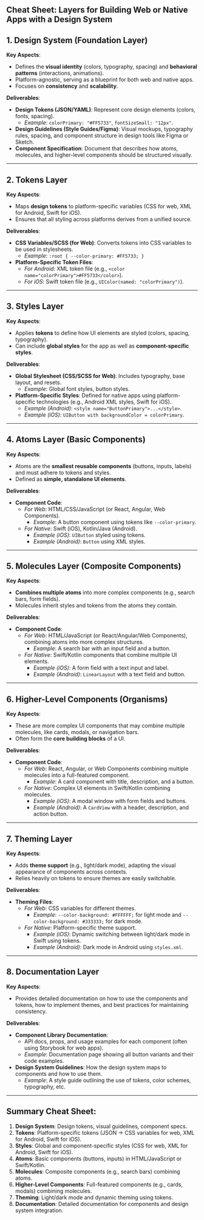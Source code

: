 ## Cheat Sheet: Layers for Building Web or Native Apps with a Design System

## 1. Design System (Foundation Layer)
**Key Aspects**:
- Defines the **visual identity** (colors, typography, spacing) and **behavioral patterns** (interactions, animations).
- Platform-agnostic, serving as a blueprint for both web and native apps.
- Focuses on **consistency** and **scalability**.

**Deliverables**:
- **Design Tokens (JSON/YAML)**: Represent core design elements (colors, fonts, spacing).
  - _Example_: `colorPrimary: "#FF5733"`, `fontSizeSmall: "12px"`.
- **Design Guidelines (Style Guides/Figma)**: Visual mockups, typography rules, spacing, and component structure in design tools like Figma or Sketch.
- **Component Specification**: Document that describes how atoms, molecules, and higher-level components should be structured visually.

---

## 2. Tokens Layer
**Key Aspects**:
- Maps **design tokens** to platform-specific variables (CSS for web, XML for Android, Swift for iOS).
- Ensures that all styling across platforms derives from a unified source.

**Deliverables**:
- **CSS Variables/SCSS (for Web)**: Converts tokens into CSS variables to be used in stylesheets.
  - _Example_: `:root { --color-primary: #FF5733; }`
- **Platform-Specific Token Files**:
  - _For Android_: XML token file (e.g., `<color name="colorPrimary">#FF5733</color>`).
  - _For iOS_: Swift token file (e.g., `UIColor(named: "colorPrimary")`).

---

## 3. Styles Layer
**Key Aspects**:
- Applies **tokens** to define how UI elements are styled (colors, spacing, typography).
- Can include **global styles** for the app as well as **component-specific styles**.

**Deliverables**:
- **Global Stylesheet (CSS/SCSS for Web)**: Includes typography, base layout, and resets.
  - _Example_: Global font styles, button styles.
- **Platform-Specific Styles**: Defined for native apps using platform-specific technologies (e.g., Android XML styles, Swift for iOS).
  - _Example (Android)_: `<style name="ButtonPrimary">...</style>`.
  - _Example (iOS)_: `UIButton with backgroundColor = colorPrimary`.

---

## 4. Atoms Layer (Basic Components)
**Key Aspects**:
- Atoms are the **smallest reusable components** (buttons, inputs, labels) and must adhere to tokens and styles.
- Defined as **simple, standalone UI elements**.

**Deliverables**:
- **Component Code**:
  - _For Web_: HTML/CSS/JavaScript (or React, Angular, Web Components).
    - _Example_: A button component using tokens like `--color-primary`.
  - _For Native_: Swift (iOS), Kotlin/Java (Android).
    - _Example (iOS)_: `UIButton` styled using tokens.
    - _Example (Android)_: `Button` using XML styles.

---

## 5. Molecules Layer (Composite Components)
**Key Aspects**:
- **Combines multiple atoms** into more complex components (e.g., search bars, form fields).
- Molecules inherit styles and tokens from the atoms they contain.

**Deliverables**:
- **Component Code**:
  - _For Web_: HTML/JavaScript (or React/Angular/Web Components), combining atoms into more complex structures.
    - _Example_: A search bar with an input field and a button.
  - _For Native_: Swift/Kotlin components that combine multiple UI elements.
    - _Example (iOS)_: A form field with a text input and label.
    - _Example (Android)_: `LinearLayout` with a text field and button.

---

## 6. Higher-Level Components (Organisms)
**Key Aspects**:
- These are more complex UI components that may combine multiple molecules, like cards, modals, or navigation bars.
- Often form the **core building blocks** of a UI.

**Deliverables**:
- **Component Code**:
  - _For Web_: React, Angular, or Web Components combining multiple molecules into a full-featured component.
    - _Example_: A card component with title, description, and a button.
  - _For Native_: Complex UI elements in Swift/Kotlin combining molecules.
    - _Example (iOS)_: A modal window with form fields and buttons.
    - _Example (Android)_: A `CardView` with a header, description, and action button.

---

## 7. Theming Layer
**Key Aspects**:
- Adds **theme support** (e.g., light/dark mode), adapting the visual appearance of components across contexts.
- Relies heavily on tokens to ensure themes are easily switchable.

**Deliverables**:
- **Theming Files**:
  - _For Web_: CSS variables for different themes.
    - _Example_: `--color-background: #FFFFFF;` for light mode and `--color-background: #333333;` for dark mode.
  - _For Native_: Platform-specific theme support.
    - _Example (iOS)_: Dynamic switching between light/dark mode in Swift using tokens.
    - _Example (Android)_: Dark mode in Android using `styles.xml`.

---

## 8. Documentation Layer
**Key Aspects**:
- Provides detailed documentation on how to use the components and tokens, how to implement themes, and best practices for maintaining consistency.

**Deliverables**:
- **Component Library Documentation**:
  - API docs, props, and usage examples for each component (often using Storybook for web apps).
  - _Example_: Documentation page showing all button variants and their code examples.
- **Design System Guidelines**: How the design system maps to components and how to use them.
  - _Example_: A style guide outlining the use of tokens, color schemes, typography, etc.

---

## Summary Cheat Sheet:
1. **Design System**: Design tokens, visual guidelines, component specs.
2. **Tokens**: Platform-specific tokens (JSON → CSS variables for web, XML for Android, Swift for iOS).
3. **Styles**: Global and component-specific styles (CSS for web, XML for Android, Swift for iOS).
4. **Atoms**: Basic components (buttons, inputs) in HTML/JavaScript or Swift/Kotlin.
5. **Molecules**: Composite components (e.g., search bars) combining atoms.
6. **Higher-Level Components**: Full-featured components (e.g., cards, modals) combining molecules.
7. **Theming**: Light/dark mode and dynamic theming using tokens.
8. **Documentation**: Detailed documentation for components and design system integration.
